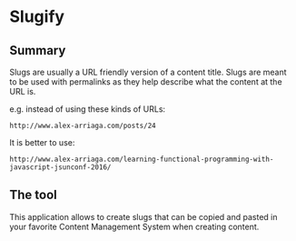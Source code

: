 # Slugify

## Summary

Slugs are usually a URL friendly version of a content title. 
Slugs are meant to be used with permalinks as they help describe 
what the content at the URL is.

e.g. instead of using these kinds of URLs:

```
http://www.alex-arriaga.com/posts/24
```

It is better to use:
```
http://www.alex-arriaga.com/learning-functional-programming-with-javascript-jsunconf-2016/
```

## The tool

This application allows to create slugs that can be copied and pasted in
your favorite Content Management System when creating content.



